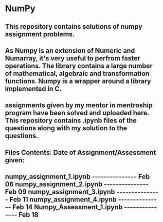 # NumPy
This repository contains solutions of numpy assignment problems.
-----------------------------------------------------------------------------------------------------------------------------------
As Numpy is an extension of Numeric and Numarray, it's very useful to perfrom faster operations. The library contains a large number of mathematical, algebraic and transformation functions. Numpy is a wrapper around a library implemented in C.
-----------------------------------------------------------------------------------------------------------------------------------
assignments given by my mentor in mentroship program have been solved and uploaded here. 
This repository contains .ipynb files of the questions along with my solution to the questions.
----------------------------------------------------------------------------------------------------------------------------------------------------------------------------------------------------------------------------------------------------------------------
Files Contents:                          Date of Assignment/Assessment given:
-----------------------------------------------------------------------------------------------------------------------------------
numpy_assignment_1.ipynb         ---------------        Feb 06
numpy_assignment_2.ipynb         ---------------        Feb 09
numpy_assignment_3.ipynb         ---------------        Feb 11
numpy_assignment_4.ipynb         ---------------        Feb 14
Numpy_Assessment_1.ipynb         ---------------        Feb 18
----------------------------------------------------------------------------------------------------------------------------------------------------------------------------------------------------------------------------------------------------------------------








